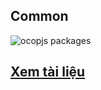 ## Common

![ocopjs packages](https://docs.ocopee.com/img/ocopjs-diagram.svg?from=npmjs)

## [Xem tài liệu](https://docs.ocopee.com/docs/ocopjs/references/common?from=npmjs)
